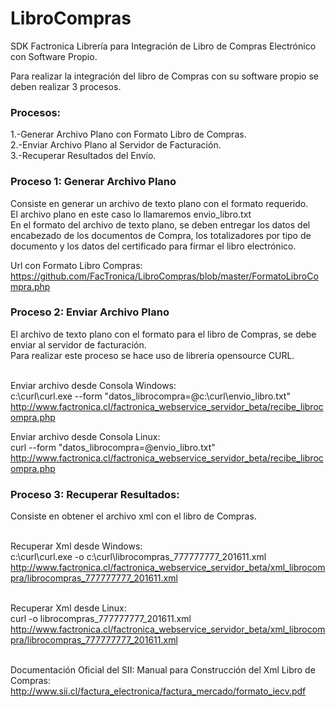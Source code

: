 # LibroCompras
SDK Factronica
Librería para Integración de Libro de Compras Electrónico con Software Propio.

Para realizar la integración del libro de Compras con su software propio se deben realizar 3 procesos.

<h3>Procesos:</h3>
1.-Generar Archivo Plano con Formato Libro de Compras.<br>
2.-Enviar Archivo Plano al Servidor de Facturación.<br>
3.-Recuperar Resultados del Envío.<br>

<h3>Proceso 1: Generar Archivo Plano</h3>
Consiste en generar un archivo de texto plano con el formato requerido. 
<br>El archivo plano en este caso lo llamaremos envio_libro.txt
<br>En el formato del archivo de texto plano, se deben entregar los datos del encabezado de los documentos de Compra, los totalizadores por tipo de documento y los datos del certificado para firmar el libro electrónico.

Url con Formato Libro Compras:<br>
https://github.com/FacTronica/LibroCompras/blob/master/FormatoLibroCompra.php

<h3>Proceso 2: Enviar Archivo Plano</h3>
El archivo de texto plano con el formato para el libro de Compras, se debe enviar al servidor de facturación.
<br>Para realizar este proceso se hace uso de librería opensource CURL.

<br>Enviar archivo desde Consola Windows:
<br>c:\curl\curl.exe --form "datos_librocompra=@c:\curl\envio_libro.txt" http://www.factronica.cl/factronica_webservice_servidor_beta/recibe_librocompra.php

Enviar archivo desde Consola Linux:
<br>curl --form "datos_librocompra=@envio_libro.txt" http://www.factronica.cl/factronica_webservice_servidor_beta/recibe_librocompra.php

<h3>Proceso 3: Recuperar Resultados:</h3>
Consiste en obtener el archivo xml con el libro de Compras.

<br>Recuperar Xml desde Windows:
<br>c:\curl\curl.exe -o c:\curl\librocompras_777777777_201611.xml http://www.factronica.cl/factronica_webservice_servidor_beta/xml_librocompra/librocompras_777777777_201611.xml

<br>Recuperar Xml desde Linux:
<br>curl -o librocompras_777777777_201611.xml http://www.factronica.cl/factronica_webservice_servidor_beta/xml_librocompra/librocompras_777777777_201611.xml

<br>Documentación Oficial del SII:
Manual para Construcción del Xml Libro de Compras:
<br>http://www.sii.cl/factura_electronica/factura_mercado/formato_iecv.pdf
